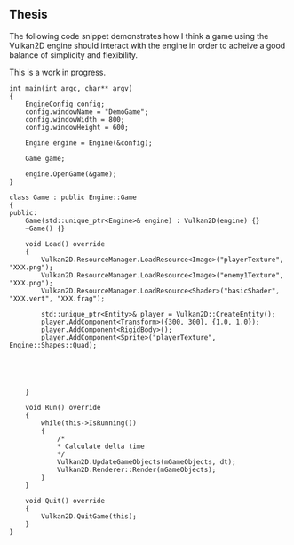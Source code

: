 ## Thesis

The following code snippet demonstrates how I think a game using the Vulkan2D engine
should interact with the engine in order to acheive a good balance of simplicity and flexibility. 

This is a work in progress.

```
int main(int argc, char** argv) 
{
    EngineConfig config;
    config.windowName = "DemoGame";
    config.windowWidth = 800;
    config.windowHeight = 600;

    Engine engine = Engine(&config);

    Game game;

    engine.OpenGame(&game);
}

class Game : public Engine::Game 
{
public:
    Game(std::unique_ptr<Engine>& engine) : Vulkan2D(engine) {}
    ~Game() {}

    void Load() override 
    {
        Vulkan2D.ResourceManager.LoadResource<Image>("playerTexture", "XXX.png");
        Vulkan2D.ResourceManager.LoadResource<Image>("enemy1Texture", "XXX.png");
        Vulkan2D.ResourceManager.LoadResource<Shader>("basicShader", "XXX.vert", "XXX.frag");

        std::unique_ptr<Entity>& player = Vulkan2D::CreateEntity();
        player.AddComponent<Transform>({300, 300}, {1.0, 1.0});
        player.AddComponent<RigidBody>();
        player.AddComponent<Sprite>("playerTexture", Engine::Shapes::Quad);

        
        


    }

    void Run() override
    {
        while(this->IsRunning()) 
        {
            /*
            * Calculate delta time
            */
            Vulkan2D.UpdateGameObjects(mGameObjects, dt);
            Vulkan2D.Renderer::Render(mGameObjects);
        }
    }

    void Quit() override 
    {
        Vulkan2D.QuitGame(this);
    } 
}
```
